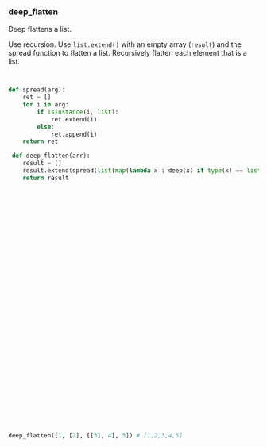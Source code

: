 ### deep_flatten

Deep flattens a list.

Use recursion. Use `list.extend()` with an empty array (`result`) and the spread function to flatten a list. Recursively flatten each element that is a list.

```python 


def spread(arg):
    ret = []
    for i in arg:
        if isinstance(i, list):
            ret.extend(i)
        else:
            ret.append(i)
    return ret

 def deep_flatten(arr):
    result = []
    result.extend(spread(list(map(lambda x : deep(x) if type(x) == list else x,arr))))
    return result





































```

```python
deep_flatten([1, [2], [[3], 4], 5]) # [1,2,3,4,5]
```